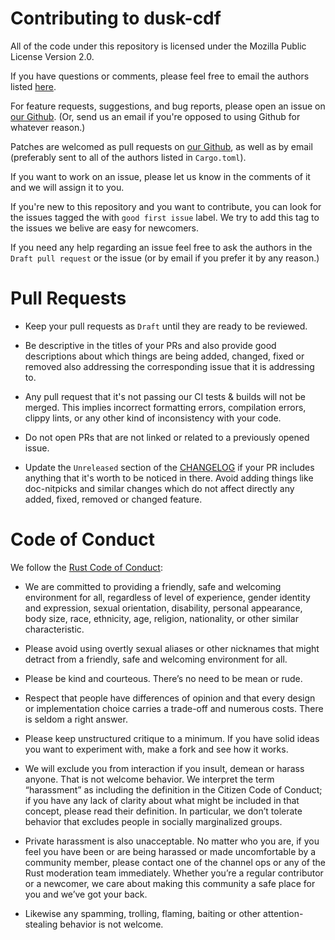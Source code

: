 # Contributing to dusk-cdf

All of the code under this repository is licensed under the
Mozilla Public License Version 2.0.

If you have questions or comments, please feel free to email the
authors listed [here](https://github.com/dusk-network/zkp-debugger/blob/master/Cargo.toml#L4). 

For feature requests, suggestions, and bug reports, please open an issue on
[our Github](https://github.com/dusk-network/zkp-debugger).  (Or, send us
an email if you're opposed to using Github for whatever reason.)

Patches are welcomed as pull requests on
[our Github](https://github.com/dusk-network/zkp-debugger), as well as by
email (preferably sent to all of the authors listed in `Cargo.toml`).

If you want to work on an issue, please let us know in the comments of it and
we will assign it to you.

If you're new to this repository and you want to contribute, you can
look for the issues tagged the with `good first issue` label. We try to add this tag
to the issues we belive are easy for newcomers.

If you need any help regarding an issue feel free to ask the authors in the `Draft pull request`
or the issue (or by email if you prefer it by any reason.)

# Pull Requests

- Keep your pull requests as `Draft` until they are ready to be reviewed.

- Be descriptive in the titles of your PRs and also provide good descriptions about
which things are being added, changed, fixed or removed also addressing the corresponding
issue that it is addressing to.

- Any pull request that it's not passing our CI tests & builds will not be merged. 
This implies incorrect formatting errors, compilation errors, clippy lints, or any
other kind of inconsistency with your code.

- Do not open PRs that are not linked or related to a previously opened issue. 

- Update the `Unreleased` section of the [CHANGELOG](https://github.com/dusk-network/zkp-debugger/blob/master/CHANGELOG.md)
if your PR includes anything that it's worth to be noticed in there. Avoid adding things
like doc-nitpicks and similar changes which do not affect directly any added,
fixed, removed or changed feature.

# Code of Conduct

We follow the [Rust Code of Conduct](http://www.rust-lang.org/conduct.html):

* We are committed to providing a friendly, safe and welcoming environment for all, regardless 
of level of experience, gender identity and expression, sexual orientation, disability, personal 
appearance, body size, race, ethnicity, age, religion, nationality, or other similar characteristic.

* Please avoid using overtly sexual aliases or other nicknames that might detract from a friendly, 
safe and welcoming environment for all.

* Please be kind and courteous. There’s no need to be mean or rude.

* Respect that people have differences of opinion and that every design or implementation choice carries 
a trade-off and numerous costs. There is seldom a right answer.

* Please keep unstructured critique to a minimum. If you have solid ideas you want to experiment with, make a fork and see how it works.

* We will exclude you from interaction if you insult, demean or harass anyone. That is not welcome behavior. We interpret the term “harassment” as including the definition in the Citizen Code of Conduct; if you have any lack of clarity about what might be included in that concept, please read their definition. In particular, we don’t tolerate behavior that excludes people in socially marginalized groups.

* Private harassment is also unacceptable. No matter who you are, if you feel you have been or are being harassed or made uncomfortable by a community member, please contact one of the channel ops or any of the Rust moderation team immediately. Whether you’re a regular contributor or a newcomer, we care about making this community a safe place for you and we’ve got your back.

* Likewise any spamming, trolling, flaming, baiting or other attention-stealing behavior is not welcome.

